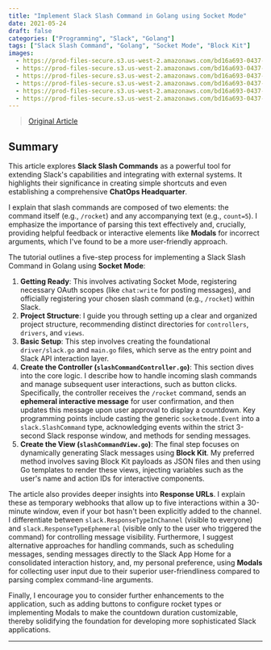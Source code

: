 ```yaml
---
title: "Implement Slack Slash Command in Golang using Socket Mode"
date: 2021-05-24
draft: false
categories: ["Programming", "Slack", "Golang"]
tags: ["Slack Slash Command", "Golang", "Socket Mode", "Block Kit"]
images:
  - https://prod-files-secure.s3.us-west-2.amazonaws.com/bd16a693-0437-45a1-9aec-255351a830a8/c3561669-1e9a-41b3-b4fd-2f4313a83f80/1zrHYgmyoKFH_xz5uxBsMcA.png?X-Amz-Algorithm=AWS4-HMAC-SHA256&X-Amz-Content-Sha256=UNSIGNED-PAYLOAD&X-Amz-Credential=ASIAZI2LB466YXTGMLBF%2F20250724%2Fus-west-2%2Fs3%2Faws4_request&X-Amz-Date=20250724T230427Z&X-Amz-Expires=3600&X-Amz-Security-Token=IQoJb3JpZ2luX2VjEA4aCXVzLXdlc3QtMiJIMEYCIQD2VpKB3uBEpHg%2FguL6kNeGPskWDlKzXq2fpu0ONA5wGgIhAOJXTKdLC4af1nwU8Xxu0DXDsSMfywko0Wlpe4HYhaWsKv8DCDcQABoMNjM3NDIzMTgzODA1Igw9J5PnYxOrSL3QrZIq3AOjKDn6GFm8TYXdDB7N%2ByhsqAN9xUzDbbw4FOnDs%2BG5vHsiHpGE58zud9vmP5tZkwBqADTSP0z5iHwnv8FivMxrIrUK%2F5%2Bq1dxVEL1p8U8W4qBiwAgqTaYdyi8uICP1PNYOVwdhYXZef3VCbRI%2FcnaVhuH8yf%2BQaPSHemJersUwLycr6cc8wJvrjmCulrp1TvAe2TO52sBrk0w3bgKDg0udX60VXHdtMtCyiOESGCmzrzb9ACGpB5Bt%2FRQRvV725OFRMbC5HNY%2BWeLjwT7TQuOhOH0RhCbdgrskAvb6Bwp2OltM4XvpFGFJSu26Vtev1BBZv%2Fsykua5UmtnsXvKN1ZxkXpXFIa%2FnSYb1dCwxIeaROwetr2G9mQtEn4r0utuyO0Mlps7A5k5tn%2F356J5VyVed47gDg1L2mfSnmoZzADx%2FSMVBDgRVwRur98MnmEa%2FU0IW8WWiVCp1dl5TX%2F40DCUmxeRtPUAYBvSrIPx4YZFbrCmPafGREGLPnPk7lXTP4U9Yh%2B2bqQzVPuw6cCAw0ppg%2FCyddQwfcLm9pnbZT4uSVTvCTJ%2F07QXm4mAlx6pi9otwKuftxCTmdxJQryy3xol252Z69i1F2vJVVH%2BL2MXbmimX%2BLRBJLb6JDwlDDm14rEBjqkAWqM6VC6UbEMYNxzwZlxMunHhEOoRlkjHveMSaIlsp8HTQJcxnNXAuW2IR36JZA1DVhoNAQiAODzNHRif6CDuu4A6ZABsXEBu1biYojXFnlEeWtcT%2F1OnhW5gz1PbYx40w0bONaZGQy7Y%2Fxb14hKfZxaoabwx2CWpkBOESpHpQkwiT86hNQtMPJennUsCcTI2WUe%2BwQ%2FLd0D0mU3PaW%2BDaj6wGsJ&X-Amz-Signature=46c39f08e8ad836beeb0b04d8089d37aeffbbe210f0ebad3973b57b1d27d05bf&X-Amz-SignedHeaders=host&x-amz-checksum-mode=ENABLED&x-id=GetObject
  - https://prod-files-secure.s3.us-west-2.amazonaws.com/bd16a693-0437-45a1-9aec-255351a830a8/d22c3d77-c835-4876-adad-9428e68e04b3/1OQhEzsIcXYJjv79EOzBOJQ.gif?X-Amz-Algorithm=AWS4-HMAC-SHA256&X-Amz-Content-Sha256=UNSIGNED-PAYLOAD&X-Amz-Credential=ASIAZI2LB466YXTGMLBF%2F20250724%2Fus-west-2%2Fs3%2Faws4_request&X-Amz-Date=20250724T230427Z&X-Amz-Expires=3600&X-Amz-Security-Token=IQoJb3JpZ2luX2VjEA4aCXVzLXdlc3QtMiJIMEYCIQD2VpKB3uBEpHg%2FguL6kNeGPskWDlKzXq2fpu0ONA5wGgIhAOJXTKdLC4af1nwU8Xxu0DXDsSMfywko0Wlpe4HYhaWsKv8DCDcQABoMNjM3NDIzMTgzODA1Igw9J5PnYxOrSL3QrZIq3AOjKDn6GFm8TYXdDB7N%2ByhsqAN9xUzDbbw4FOnDs%2BG5vHsiHpGE58zud9vmP5tZkwBqADTSP0z5iHwnv8FivMxrIrUK%2F5%2Bq1dxVEL1p8U8W4qBiwAgqTaYdyi8uICP1PNYOVwdhYXZef3VCbRI%2FcnaVhuH8yf%2BQaPSHemJersUwLycr6cc8wJvrjmCulrp1TvAe2TO52sBrk0w3bgKDg0udX60VXHdtMtCyiOESGCmzrzb9ACGpB5Bt%2FRQRvV725OFRMbC5HNY%2BWeLjwT7TQuOhOH0RhCbdgrskAvb6Bwp2OltM4XvpFGFJSu26Vtev1BBZv%2Fsykua5UmtnsXvKN1ZxkXpXFIa%2FnSYb1dCwxIeaROwetr2G9mQtEn4r0utuyO0Mlps7A5k5tn%2F356J5VyVed47gDg1L2mfSnmoZzADx%2FSMVBDgRVwRur98MnmEa%2FU0IW8WWiVCp1dl5TX%2F40DCUmxeRtPUAYBvSrIPx4YZFbrCmPafGREGLPnPk7lXTP4U9Yh%2B2bqQzVPuw6cCAw0ppg%2FCyddQwfcLm9pnbZT4uSVTvCTJ%2F07QXm4mAlx6pi9otwKuftxCTmdxJQryy3xol252Z69i1F2vJVVH%2BL2MXbmimX%2BLRBJLb6JDwlDDm14rEBjqkAWqM6VC6UbEMYNxzwZlxMunHhEOoRlkjHveMSaIlsp8HTQJcxnNXAuW2IR36JZA1DVhoNAQiAODzNHRif6CDuu4A6ZABsXEBu1biYojXFnlEeWtcT%2F1OnhW5gz1PbYx40w0bONaZGQy7Y%2Fxb14hKfZxaoabwx2CWpkBOESpHpQkwiT86hNQtMPJennUsCcTI2WUe%2BwQ%2FLd0D0mU3PaW%2BDaj6wGsJ&X-Amz-Signature=d8ae2df516f81c6c4a26df9110e42be064ee8ac07db2fe194edbf3f2186dc3fd&X-Amz-SignedHeaders=host&x-amz-checksum-mode=ENABLED&x-id=GetObject
  - https://prod-files-secure.s3.us-west-2.amazonaws.com/bd16a693-0437-45a1-9aec-255351a830a8/ca0e37c4-c07d-44a7-b8d2-4ee6119ddd3b/1fdy1PLiVaoq3DMPKg8KQZw.gif?X-Amz-Algorithm=AWS4-HMAC-SHA256&X-Amz-Content-Sha256=UNSIGNED-PAYLOAD&X-Amz-Credential=ASIAZI2LB466YXTGMLBF%2F20250724%2Fus-west-2%2Fs3%2Faws4_request&X-Amz-Date=20250724T230427Z&X-Amz-Expires=3600&X-Amz-Security-Token=IQoJb3JpZ2luX2VjEA4aCXVzLXdlc3QtMiJIMEYCIQD2VpKB3uBEpHg%2FguL6kNeGPskWDlKzXq2fpu0ONA5wGgIhAOJXTKdLC4af1nwU8Xxu0DXDsSMfywko0Wlpe4HYhaWsKv8DCDcQABoMNjM3NDIzMTgzODA1Igw9J5PnYxOrSL3QrZIq3AOjKDn6GFm8TYXdDB7N%2ByhsqAN9xUzDbbw4FOnDs%2BG5vHsiHpGE58zud9vmP5tZkwBqADTSP0z5iHwnv8FivMxrIrUK%2F5%2Bq1dxVEL1p8U8W4qBiwAgqTaYdyi8uICP1PNYOVwdhYXZef3VCbRI%2FcnaVhuH8yf%2BQaPSHemJersUwLycr6cc8wJvrjmCulrp1TvAe2TO52sBrk0w3bgKDg0udX60VXHdtMtCyiOESGCmzrzb9ACGpB5Bt%2FRQRvV725OFRMbC5HNY%2BWeLjwT7TQuOhOH0RhCbdgrskAvb6Bwp2OltM4XvpFGFJSu26Vtev1BBZv%2Fsykua5UmtnsXvKN1ZxkXpXFIa%2FnSYb1dCwxIeaROwetr2G9mQtEn4r0utuyO0Mlps7A5k5tn%2F356J5VyVed47gDg1L2mfSnmoZzADx%2FSMVBDgRVwRur98MnmEa%2FU0IW8WWiVCp1dl5TX%2F40DCUmxeRtPUAYBvSrIPx4YZFbrCmPafGREGLPnPk7lXTP4U9Yh%2B2bqQzVPuw6cCAw0ppg%2FCyddQwfcLm9pnbZT4uSVTvCTJ%2F07QXm4mAlx6pi9otwKuftxCTmdxJQryy3xol252Z69i1F2vJVVH%2BL2MXbmimX%2BLRBJLb6JDwlDDm14rEBjqkAWqM6VC6UbEMYNxzwZlxMunHhEOoRlkjHveMSaIlsp8HTQJcxnNXAuW2IR36JZA1DVhoNAQiAODzNHRif6CDuu4A6ZABsXEBu1biYojXFnlEeWtcT%2F1OnhW5gz1PbYx40w0bONaZGQy7Y%2Fxb14hKfZxaoabwx2CWpkBOESpHpQkwiT86hNQtMPJennUsCcTI2WUe%2BwQ%2FLd0D0mU3PaW%2BDaj6wGsJ&X-Amz-Signature=e48b6086b8f81756ef515bb8fd6f0949a4b7299b81f44b124ad3c0793cf7b435&X-Amz-SignedHeaders=host&x-amz-checksum-mode=ENABLED&x-id=GetObject
  - https://prod-files-secure.s3.us-west-2.amazonaws.com/bd16a693-0437-45a1-9aec-255351a830a8/fa14cd9b-4813-4480-9483-ed265aa116fa/18IQQqFor8hmYLPgANX64KQ.png?X-Amz-Algorithm=AWS4-HMAC-SHA256&X-Amz-Content-Sha256=UNSIGNED-PAYLOAD&X-Amz-Credential=ASIAZI2LB466YXTGMLBF%2F20250724%2Fus-west-2%2Fs3%2Faws4_request&X-Amz-Date=20250724T230427Z&X-Amz-Expires=3600&X-Amz-Security-Token=IQoJb3JpZ2luX2VjEA4aCXVzLXdlc3QtMiJIMEYCIQD2VpKB3uBEpHg%2FguL6kNeGPskWDlKzXq2fpu0ONA5wGgIhAOJXTKdLC4af1nwU8Xxu0DXDsSMfywko0Wlpe4HYhaWsKv8DCDcQABoMNjM3NDIzMTgzODA1Igw9J5PnYxOrSL3QrZIq3AOjKDn6GFm8TYXdDB7N%2ByhsqAN9xUzDbbw4FOnDs%2BG5vHsiHpGE58zud9vmP5tZkwBqADTSP0z5iHwnv8FivMxrIrUK%2F5%2Bq1dxVEL1p8U8W4qBiwAgqTaYdyi8uICP1PNYOVwdhYXZef3VCbRI%2FcnaVhuH8yf%2BQaPSHemJersUwLycr6cc8wJvrjmCulrp1TvAe2TO52sBrk0w3bgKDg0udX60VXHdtMtCyiOESGCmzrzb9ACGpB5Bt%2FRQRvV725OFRMbC5HNY%2BWeLjwT7TQuOhOH0RhCbdgrskAvb6Bwp2OltM4XvpFGFJSu26Vtev1BBZv%2Fsykua5UmtnsXvKN1ZxkXpXFIa%2FnSYb1dCwxIeaROwetr2G9mQtEn4r0utuyO0Mlps7A5k5tn%2F356J5VyVed47gDg1L2mfSnmoZzADx%2FSMVBDgRVwRur98MnmEa%2FU0IW8WWiVCp1dl5TX%2F40DCUmxeRtPUAYBvSrIPx4YZFbrCmPafGREGLPnPk7lXTP4U9Yh%2B2bqQzVPuw6cCAw0ppg%2FCyddQwfcLm9pnbZT4uSVTvCTJ%2F07QXm4mAlx6pi9otwKuftxCTmdxJQryy3xol252Z69i1F2vJVVH%2BL2MXbmimX%2BLRBJLb6JDwlDDm14rEBjqkAWqM6VC6UbEMYNxzwZlxMunHhEOoRlkjHveMSaIlsp8HTQJcxnNXAuW2IR36JZA1DVhoNAQiAODzNHRif6CDuu4A6ZABsXEBu1biYojXFnlEeWtcT%2F1OnhW5gz1PbYx40w0bONaZGQy7Y%2Fxb14hKfZxaoabwx2CWpkBOESpHpQkwiT86hNQtMPJennUsCcTI2WUe%2BwQ%2FLd0D0mU3PaW%2BDaj6wGsJ&X-Amz-Signature=c5b0321a2e05b8b20045b9304f0c159c929a25d43ff7f8353f77ad06f68a030c&X-Amz-SignedHeaders=host&x-amz-checksum-mode=ENABLED&x-id=GetObject
  - https://prod-files-secure.s3.us-west-2.amazonaws.com/bd16a693-0437-45a1-9aec-255351a830a8/5a7d4aec-34d7-4dd6-b7a6-cdaa70ca5fef/1naipDH6qFZ_4s-anYYnRGQ.png?X-Amz-Algorithm=AWS4-HMAC-SHA256&X-Amz-Content-Sha256=UNSIGNED-PAYLOAD&X-Amz-Credential=ASIAZI2LB466YXTGMLBF%2F20250724%2Fus-west-2%2Fs3%2Faws4_request&X-Amz-Date=20250724T230427Z&X-Amz-Expires=3600&X-Amz-Security-Token=IQoJb3JpZ2luX2VjEA4aCXVzLXdlc3QtMiJIMEYCIQD2VpKB3uBEpHg%2FguL6kNeGPskWDlKzXq2fpu0ONA5wGgIhAOJXTKdLC4af1nwU8Xxu0DXDsSMfywko0Wlpe4HYhaWsKv8DCDcQABoMNjM3NDIzMTgzODA1Igw9J5PnYxOrSL3QrZIq3AOjKDn6GFm8TYXdDB7N%2ByhsqAN9xUzDbbw4FOnDs%2BG5vHsiHpGE58zud9vmP5tZkwBqADTSP0z5iHwnv8FivMxrIrUK%2F5%2Bq1dxVEL1p8U8W4qBiwAgqTaYdyi8uICP1PNYOVwdhYXZef3VCbRI%2FcnaVhuH8yf%2BQaPSHemJersUwLycr6cc8wJvrjmCulrp1TvAe2TO52sBrk0w3bgKDg0udX60VXHdtMtCyiOESGCmzrzb9ACGpB5Bt%2FRQRvV725OFRMbC5HNY%2BWeLjwT7TQuOhOH0RhCbdgrskAvb6Bwp2OltM4XvpFGFJSu26Vtev1BBZv%2Fsykua5UmtnsXvKN1ZxkXpXFIa%2FnSYb1dCwxIeaROwetr2G9mQtEn4r0utuyO0Mlps7A5k5tn%2F356J5VyVed47gDg1L2mfSnmoZzADx%2FSMVBDgRVwRur98MnmEa%2FU0IW8WWiVCp1dl5TX%2F40DCUmxeRtPUAYBvSrIPx4YZFbrCmPafGREGLPnPk7lXTP4U9Yh%2B2bqQzVPuw6cCAw0ppg%2FCyddQwfcLm9pnbZT4uSVTvCTJ%2F07QXm4mAlx6pi9otwKuftxCTmdxJQryy3xol252Z69i1F2vJVVH%2BL2MXbmimX%2BLRBJLb6JDwlDDm14rEBjqkAWqM6VC6UbEMYNxzwZlxMunHhEOoRlkjHveMSaIlsp8HTQJcxnNXAuW2IR36JZA1DVhoNAQiAODzNHRif6CDuu4A6ZABsXEBu1biYojXFnlEeWtcT%2F1OnhW5gz1PbYx40w0bONaZGQy7Y%2Fxb14hKfZxaoabwx2CWpkBOESpHpQkwiT86hNQtMPJennUsCcTI2WUe%2BwQ%2FLd0D0mU3PaW%2BDaj6wGsJ&X-Amz-Signature=b2e5729d7dc3e8cb738622c4b7dfa1aee64bc6cb7f7a281e68cf95c1d789e9d7&X-Amz-SignedHeaders=host&x-amz-checksum-mode=ENABLED&x-id=GetObject
  - https://prod-files-secure.s3.us-west-2.amazonaws.com/bd16a693-0437-45a1-9aec-255351a830a8/842897d7-3fc1-4f21-b831-23c84958dea9/1EmVgjYhgcGYobXu_9T5DIg.png?X-Amz-Algorithm=AWS4-HMAC-SHA256&X-Amz-Content-Sha256=UNSIGNED-PAYLOAD&X-Amz-Credential=ASIAZI2LB466YXTGMLBF%2F20250724%2Fus-west-2%2Fs3%2Faws4_request&X-Amz-Date=20250724T230427Z&X-Amz-Expires=3600&X-Amz-Security-Token=IQoJb3JpZ2luX2VjEA4aCXVzLXdlc3QtMiJIMEYCIQD2VpKB3uBEpHg%2FguL6kNeGPskWDlKzXq2fpu0ONA5wGgIhAOJXTKdLC4af1nwU8Xxu0DXDsSMfywko0Wlpe4HYhaWsKv8DCDcQABoMNjM3NDIzMTgzODA1Igw9J5PnYxOrSL3QrZIq3AOjKDn6GFm8TYXdDB7N%2ByhsqAN9xUzDbbw4FOnDs%2BG5vHsiHpGE58zud9vmP5tZkwBqADTSP0z5iHwnv8FivMxrIrUK%2F5%2Bq1dxVEL1p8U8W4qBiwAgqTaYdyi8uICP1PNYOVwdhYXZef3VCbRI%2FcnaVhuH8yf%2BQaPSHemJersUwLycr6cc8wJvrjmCulrp1TvAe2TO52sBrk0w3bgKDg0udX60VXHdtMtCyiOESGCmzrzb9ACGpB5Bt%2FRQRvV725OFRMbC5HNY%2BWeLjwT7TQuOhOH0RhCbdgrskAvb6Bwp2OltM4XvpFGFJSu26Vtev1BBZv%2Fsykua5UmtnsXvKN1ZxkXpXFIa%2FnSYb1dCwxIeaROwetr2G9mQtEn4r0utuyO0Mlps7A5k5tn%2F356J5VyVed47gDg1L2mfSnmoZzADx%2FSMVBDgRVwRur98MnmEa%2FU0IW8WWiVCp1dl5TX%2F40DCUmxeRtPUAYBvSrIPx4YZFbrCmPafGREGLPnPk7lXTP4U9Yh%2B2bqQzVPuw6cCAw0ppg%2FCyddQwfcLm9pnbZT4uSVTvCTJ%2F07QXm4mAlx6pi9otwKuftxCTmdxJQryy3xol252Z69i1F2vJVVH%2BL2MXbmimX%2BLRBJLb6JDwlDDm14rEBjqkAWqM6VC6UbEMYNxzwZlxMunHhEOoRlkjHveMSaIlsp8HTQJcxnNXAuW2IR36JZA1DVhoNAQiAODzNHRif6CDuu4A6ZABsXEBu1biYojXFnlEeWtcT%2F1OnhW5gz1PbYx40w0bONaZGQy7Y%2Fxb14hKfZxaoabwx2CWpkBOESpHpQkwiT86hNQtMPJennUsCcTI2WUe%2BwQ%2FLd0D0mU3PaW%2BDaj6wGsJ&X-Amz-Signature=9ef821744d26b7794c5dfc64d2c225eda7cc94f255205e531f8e4ada0d922314&X-Amz-SignedHeaders=host&x-amz-checksum-mode=ENABLED&x-id=GetObject
---
```


> [Original Article](https://levelup.gitconnected.com/implement-slack-slash-command-in-golang-using-socket-mode-ac693e38148c)

## Summary

This article explores **Slack Slash Commands** as a powerful tool for extending Slack's capabilities and integrating with external systems. It highlights their significance in creating simple shortcuts and even establishing a comprehensive **ChatOps Headquarter**.

I explain that slash commands are composed of two elements: the command itself (e.g., `/rocket`) and any accompanying text (e.g., `count=5`). I emphasize the importance of parsing this text effectively and, crucially, providing helpful feedback or interactive elements like **Modals** for incorrect arguments, which I've found to be a more user-friendly approach.

The tutorial outlines a five-step process for implementing a Slack Slash Command in Golang using **Socket Mode**:

1.  **Getting Ready**: This involves activating Socket Mode, registering necessary OAuth scopes (like `chat:write` for posting messages), and officially registering your chosen slash command (e.g., `/rocket`) within Slack.
2.  **Project Structure**: I guide you through setting up a clear and organized project structure, recommending distinct directories for `controllers`, `drivers`, and `views`.
3.  **Basic Setup**: This step involves creating the foundational `driver/slack.go` and `main.go` files, which serve as the entry point and Slack API interaction layer.
4.  **Create the Controller (`slashCommandController.go`)**: This section dives into the core logic. I describe how to handle incoming slash commands and manage subsequent user interactions, such as button clicks. Specifically, the controller receives the `/rocket` command, sends an **ephemeral interactive message** for user confirmation, and then updates this message upon user approval to display a countdown. Key programming points include casting the generic `socketmode.Event` into a `slack.SlashCommand` type, acknowledging events within the strict 3-second Slack response window, and methods for sending messages.
5.  **Create the View (`slashCommandView.go`)**: The final step focuses on dynamically generating Slack messages using **Block Kit**. My preferred method involves saving Block Kit payloads as JSON files and then using Go templates to render these views, injecting variables such as the user's name and action IDs for interactive components.

The article also provides deeper insights into **Response URLs**. I explain these as temporary webhooks that allow up to five interactions within a 30-minute window, even if your bot hasn't been explicitly added to the channel. I differentiate between `slack.ResponseTypeInChannel` (visible to everyone) and `slack.ResponseTypeEphemeral` (visible only to the user who triggered the command) for controlling message visibility. Furthermore, I suggest alternative approaches for handling commands, such as scheduling messages, sending messages directly to the Slack App Home for a consolidated interaction history, and, my personal preference, using **Modals** for collecting user input due to their superior user-friendliness compared to parsing complex command-line arguments.

Finally, I encourage you to consider further enhancements to the application, such as adding buttons to configure rocket types or implementing Modals to make the countdown duration customizable, thereby solidifying the foundation for developing more sophisticated Slack applications.

---
